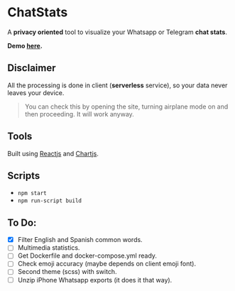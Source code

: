 # ChatStats

A **privacy oriented** tool to visualize your Whatsapp or Telegram **chat stats**.

**Demo [here](chatstats.devve.space).**

## Disclaimer

All the processing is done in client (**serverless** service), so your data never leaves your device.

> You can check this by opening the site, turning airplane mode on and then proceeding. It will work anyway.

## Tools

Built using [Reactjs](https://reactjs.org/) and [Chartjs](https://github.com/jerairrest/react-chartjs-2).

## Scripts

- `npm start`
- `npm run-script build`

## To Do:

- [x] Filter English and Spanish common words.
- [ ] Multimedia statistics.
- [ ] Get Dockerfile and docker-compose.yml ready.
- [ ] Check emoji accuracy (maybe depends on client emoji font).
- [ ] Second theme (scss) with switch.
- [ ] Unzip iPhone Whatsapp exports (it does it that way).
